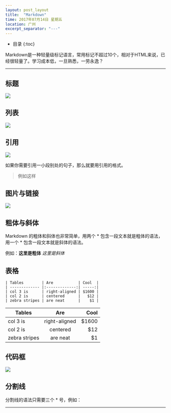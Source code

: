 ```yaml
---
layout: post_layout
title:  "Markdown"
time: 2017年07月14日 星期五
location: 广州
excerpt_separator: "---"
---
```


* 目录
{:toc}

Markdown是一种轻量级标记语言，常用标记不超过10个，相对于HTML来说，已经很轻量了。学习成本低，一旦熟悉，一劳永逸？

---

## 标题
![](https://ww1.sinaimg.cn/large/6aee7dbbgw1effeaclhiyj20eh09cwez.jpg)

## 列表
![](https://ww4.sinaimg.cn/large/6aee7dbbgw1effew5aftij20d80bz3yw.jpg)

## 引用
![](https://ww3.sinaimg.cn/large/6aee7dbbgw1effezhonxlj20e009c3yu.jpg)

如果你需要引用一小段别处的句子，那么就要用引用的格式。
>例如这样

## 图片与链接
![](https://ww2.sinaimg.cn/large/6aee7dbbgw1efffa67voyj20ix0ctq3n.jpg)

## 粗体与斜体

Markdown 的粗体和斜体也非常简单，用两个 * 包含一段文本就是粗体的语法，用一个 * 包含一段文本就是斜体的语法。

例如：**这里是粗体** *这里是斜体*

## 表格
```
| Tables        | Are           | Cool  |
| ------------- |:-------------:| -----:|
| col 3 is      | right-aligned | $1600 |
| col 2 is      | centered      |   $12 |
| zebra stripes | are neat      |    $1 |
```

| Tables        | Are           | Cool  |
| ------------- |:-------------:| -----:|
| col 3 is      | right-aligned | $1600 |
| col 2 is      | centered      |   $12 |
| zebra stripes | are neat      |    $1 |

## 代码框
![](https://ww3.sinaimg.cn/large/6aee7dbbgw1effg1lsa97j20lt0a8dgs.jpg)
## 分割线
分割线的语法只需要三个 * 号，例如：

***

